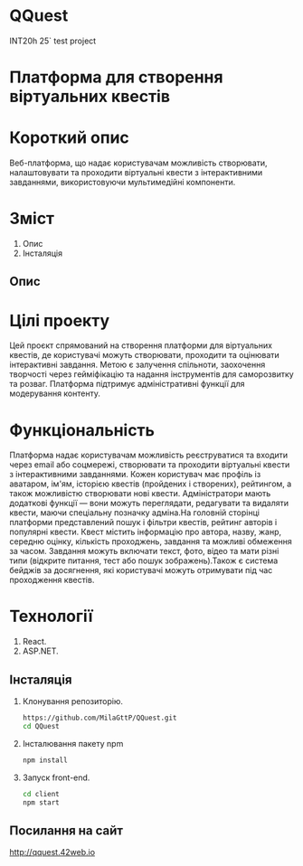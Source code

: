 # QQuest
INT20h 25` test project

# Платформа для створення віртуальних квестів

# Короткий опис 
Веб-платформа, що надає користувачам можливість створювати, налаштовувати та проходити віртуальні квести з інтерактивними завданнями, використовуючи мультимедійні компоненти.

# Зміст
1. Опис
2. Інсталяція

## Опис

# Цілі проекту
Цей проєкт спрямований на створення платформи для віртуальних квестів, де користувачі можуть створювати, проходити та оцінювати інтерактивні завдання. Метою є залучення спільноти, заохочення творчості через гейміфікацію та надання інструментів для саморозвитку та розваг. Платформа підтримує адміністративні функції для модерування контенту.

# Функціональність 
Платформа надає користувачам можливість реєструватися та входити через email або соцмережі, створювати та проходити віртуальні квести з інтерактивними завданнями. Кожен користувач має профіль із аватаром, ім'ям, історією квестів (пройдених і створених), рейтингом, а також можливістю створювати нові квести. Адміністратори мають додаткові функції — вони можуть переглядати, редагувати та видаляти квести, маючи спеціальну позначку адміна.На головній сторінці платформи представлений пошук і фільтри квестів, рейтинг авторів і популярні квести. Квест містить інформацію про автора, назву, жанр, середню оцінку, кількість проходжень, завдання та можливі обмеження за часом. Завдання можуть включати текст, фото, відео та мати різні типи (відкрите питання, тест або пошук зображень).Також є система бейджів за досягнення, які користувачі можуть отримувати під час проходження квестів.

# Технології
1. React.
2. ASP.NET.

## Інсталяція

1. Клонування репозиторію.
   ```bash
   https://github.com/MilaGttP/QQuest.git 
   cd QQuest
2. Інсталювання пакету npm
   ```bash
   npm install
4. Запуск front-end.
   ```bash
   cd client
   npm start
## Посилання на сайт
http://qquest.42web.io
